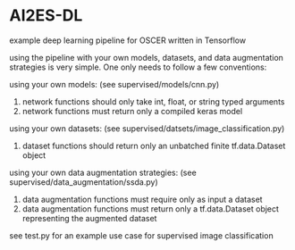 # AI2ES-DL
example deep learning pipeline for OSCER written in Tensorflow

using the pipeline with your own models, datasets, and data augmentation strategies is very simple.  One only needs to follow a few conventions:

using your own models: (see supervised/models/cnn.py)

1. network functions should only take int, float, or string typed arguments
2. network functions must return only a compiled keras model

using your own datasets: (see supervised/datsets/image_classification.py)
1. dataset functions should return only an unbatched finite tf.data.Dataset object

using your own data augmentation strategies: (see supervised/data_augmentation/ssda.py)
1. data augmentation functions must require only as input a dataset
2. data augmentation functions must return only a tf.data.Dataset object representing the augmented dataset

see test.py for an example use case for supervised image classification


